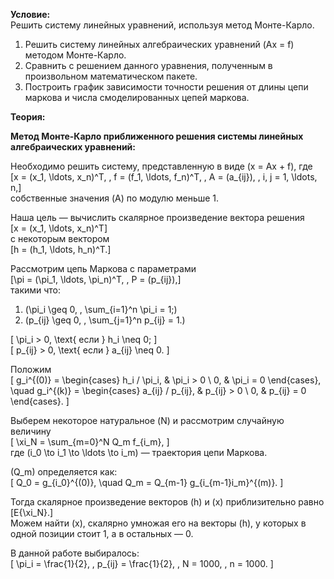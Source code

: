 **Условие:**  
Решить систему линейных уравнений, используя метод Монте-Карло.

1. Решить систему линейных алгебраических уравнений \(Ax = f\) методом Монте-Карло.  
2. Сравнить с решением данного уравнения, полученным в произвольном математическом пакете.  
3. Построить график зависимости точности решения от длины цепи маркова и числа смоделированных цепей маркова.  

**Теория:**  

**Метод Монте-Карло приближенного решения системы линейных алгебраических уравнений:**  

Необходимо решить систему, представленную в виде \(x = Ax + f\), где  
\[x = (x_1, \ldots, x_n)^T, \, f = (f_1, \ldots, f_n)^T, \, A = (a_{ij}), \, i, j = 1, \ldots, n,\]  
собственные значения \(A\) по модулю меньше 1.  

Наша цель — вычислить скалярное произведение вектора решения  
\[x = (x_1, \ldots, x_n)^T\]  
с некоторым вектором  
\[h = (h_1, \ldots, h_n)^T.\]  

Рассмотрим цепь Маркова с параметрами  
\[\pi = (\pi_1, \ldots, \pi_n)^T, \, P = (p_{ij}),\]  
такими что:  

1. \(\pi_i \geq 0, \, \sum_{i=1}^n \pi_i = 1;\)  
2. \(p_{ij} \geq 0, \, \sum_{j=1}^n p_{ij} = 1.\)  

\[
\pi_i > 0, \text{ если } h_i \neq 0;
\]  
\[
p_{ij} > 0, \text{ если } a_{ij} \neq 0.
\]  

Положим  
\[
g_i^{(0)} = 
\begin{cases} 
    h_i / \pi_i, & \pi_i > 0 \\
    0, & \pi_i = 0 
\end{cases},
\quad
g_i^{(k)} = 
\begin{cases} 
    a_{ij} / p_{ij}, & p_{ij} > 0 \\
    0, & p_{ij} = 0 
\end{cases}.
\]  

Выберем некоторое натуральное \(N\) и рассмотрим случайную величину  
\[
\xi_N = \sum_{m=0}^N Q_m f_{i_m},
\]  
где \(i_0 \to i_1 \to \ldots \to i_m\) — траектория цепи Маркова.  

\(Q_m\) определяется как:  
\[
Q_0 = g_{i_0}^{(0)}, \quad Q_m = Q_{m-1} g_{i_{m-1}i_m}^{(m)}.
\]  

Тогда скалярное произведение векторов \(h\) и \(x\) приблизительно равно  
\[E\{\xi_N\}.\]  
Можем найти \(x\), скалярно умножая его на векторы \(h\), у которых в одной позиции стоит 1, а в остальных — 0.  

В данной работе выбиралось:  
\[
\pi_i = \frac{1}{2}, \, p_{ij} = \frac{1}{2}, \, N = 1000, \, n = 1000.
\]  